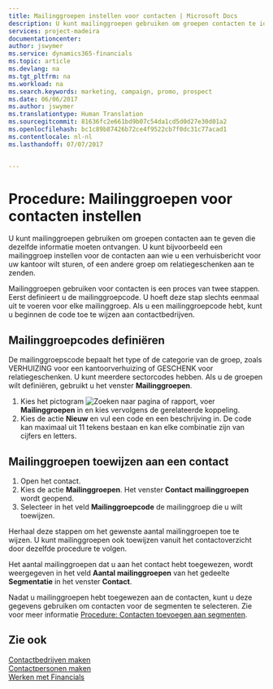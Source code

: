 ```yaml
---
title: Mailinggroepen instellen voor contacten | Microsoft Docs
description: U kunt mailinggroepen gebruiken om groepen contacten te identificeren die u dezelfde informatie wilt sturen, bijvoorbeeld voor een marketingcampagne of promotie.
services: project-madeira
documentationcenter: 
author: jswymer
ms.service: dynamics365-financials
ms.topic: article
ms.devlang: na
ms.tgt_pltfrm: na
ms.workload: na
ms.search.keywords: marketing, campaign, promo, prospect
ms.date: 06/06/2017
ms.author: jswymer
ms.translationtype: Human Translation
ms.sourcegitcommit: 81636fc2e661bd9b07c54da1cd5d0d27e30d01a2
ms.openlocfilehash: bc1c89b87426b72ce4f9522cb7f0dc31c77acad1
ms.contentlocale: nl-nl
ms.lasthandoff: 07/07/2017


---
```

# <a name="how-to-set-up-mailing-groups-for-contacts"></a>Procedure: Mailinggroepen voor contacten instellen
U kunt mailinggroepen gebruiken om groepen contacten aan te geven die dezelfde informatie moeten ontvangen. U kunt bijvoorbeeld een mailinggroep instellen voor de contacten aan wie u een verhuisbericht voor uw kantoor wilt sturen, of een andere groep om relatiegeschenken aan te zenden.

Mailinggroepen gebruiken voor contacten is een proces van twee stappen. Eerst definieert u de mailinggroepcode. U hoeft deze stap slechts eenmaal uit te voeren voor elke mailinggroep. Als u een mailinggroepcode hebt, kunt u beginnen de code toe te wijzen aan contactbedrijven.

## <a name="to-define-mailing-group-codes"></a>Mailinggroepcodes definiëren
De mailinggroepscode bepaalt het type of de categorie van de groep, zoals VERHUIZING voor een kantoorverhuizing of GESCHENK voor relatiegeschenken. U kunt meerdere sectorcodes hebben. Als u de groepen wilt definiëren, gebruikt u het venster **Mailinggroepen**.

1. Kies het pictogram ![Zoeken naar pagina of rapport](media/ui-search/search_small.png "pictogram Zoeken naar pagina of rapport"), voer **Mailinggroepen** in en kies vervolgens de gerelateerde koppeling.
2. Kies de actie **Nieuw** en vul een code en een beschrijving in. De code kan maximaal uit 11 tekens bestaan en kan elke combinatie zijn van cijfers en letters.

## <a name="AssignMailGroupContact"></a> Mailinggroepen toewijzen aan een contact
1. Open het contact.
2. Kies de actie **Mailinggroepen**. Het venster **Contact mailinggroepen** wordt geopend.
3. Selecteer in het veld **Mailinggroepcode** de mailinggroep die u wilt toewijzen.

Herhaal deze stappen om het gewenste aantal mailinggroepen toe te wijzen. U kunt mailinggroepen ook toewijzen vanuit het contactoverzicht door dezelfde procedure te volgen.

Het aantal mailinggroepen dat u aan het contact hebt toegewezen, wordt weergegeven in het veld **Aantal mailinggroepen** van het gedeelte **Segmentatie** in het venster **Contact**.

Nadat u mailinggroepen hebt toegewezen aan de contacten, kunt u deze gegevens gebruiken om contacten voor de segmenten te selecteren. Zie voor meer informatie [Procedure: Contacten toevoegen aan segmenten](marketing-add-contact-segment.md).

## <a name="see-also"></a>Zie ook
[Contactbedrijven maken](marketing-create-contact-companies.md)  
[Contactpersonen maken](marketing-create-contact-persons.md)  
[Werken met Financials](ui-work-product.md)

